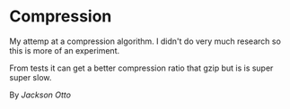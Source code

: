# Compression

My attemp at a compression algorithm. I didn't do very much research so this is more of an experiment.

From tests it can get a better compression ratio that gzip but is is super super slow.

By _Jackson Otto_
